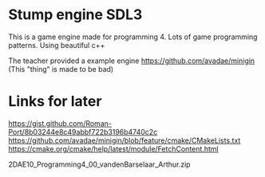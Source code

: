 # Stump engine SDL3

This is a game engine made for programming 4.
Lots of game programming patterns.
Using beautiful c++

The teacher provided a example engine
https://github.com/avadae/minigin (This "thing" is made to be bad)

# Links for later

https://gist.github.com/Roman-Port/8b03244e8c49abbf722b3196b4740c2c
https://github.com/avadae/minigin/blob/feature/cmake/CMakeLists.txt
https://cmake.org/cmake/help/latest/module/FetchContent.html

2DAE10_Programming4_00_vandenBarselaar_Arthur.zip
